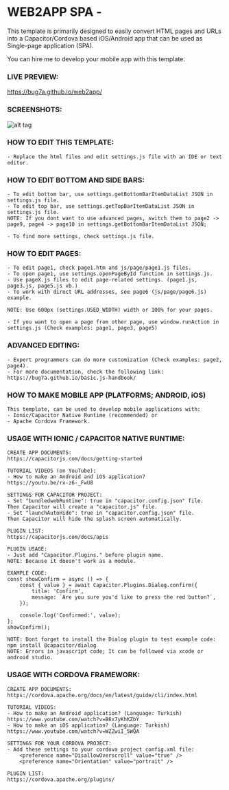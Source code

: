 # WEB2APP SPA - 
This template is primarily designed to easily convert HTML pages and URLs into a Capacitor/Cordova based iOS/Android app  that can be used as Single-page application (SPA).

You can hire me to develop your mobile app with this template.

### LIVE PREVIEW:

https://bug7a.github.io/web2app/

### SCREENSHOTS:

![alt tag](https://bug7a.github.io/web2app/screen2.png)

### HOW TO EDIT THIS TEMPLATE:

    - Replace the html files and edit settings.js file with an IDE or text editor.


### HOW TO EDIT BOTTOM AND SIDE BARS:

    - To edit bottom bar, use settings.getBottomBarItemDataList JSON in settings.js file.
    - To edit top bar, use settings.getTopBarItemDataList JSON in settings.js file.
    NOTE: If you dont want to use advanced pages, switch them to page2 -> page9, page4 -> page10 in settings.getBottomBarItemDataList JSON;

    - To find more settings, check settings.js file.


### HOW TO EDIT PAGES:

    - To edit page1, check page1.htm and js/page/page1.js files.
    - To open page1, use settings.openPageById function in settings.js.
    - Use pageX.js files to edit page-related settings. (page1.js, page3.js, page5.js vb.)
    - To work with direct URL addresses, see page6 (js/page/page6.js) example.

    NOTE: Use 600px (settings.USED_WIDTH) width or 100% for your pages.

    - If you want to open a page from other page, use window.runAction in settings.js (Check examples: page1, page3, page5)


### ADVANCED EDITING:

    - Expert programmers can do more customization (Check examples: page2, page4).
    - For more documentation, check the following link:
    https://bug7a.github.io/basic.js-handbook/


### HOW TO MAKE MOBILE APP (PLATFORMS; ANDROID, iOS)
        
    This template, can be used to develop mobile applications with:
    - Ionic/Capacitor Native Runtime (recommended) or
    - Apache Cordova Framework.
    


### USAGE WITH IONIC / CAPACITOR NATIVE RUNTIME:

    CREATE APP DOCUMENTS: 
    https://capacitorjs.com/docs/getting-started

    TUTORIAL VIDEOS (on YouTube):
    - How to make an Android and iOS application?
    https://youtu.be/rx-z6-_FwU8

    SETTINGS FOR CAPACITOR PROJECT:
    - Set "bundledwebRuntime": true in "capacitor.config.json" file.
    Then Capacitor will create a "capacitor.js" file.
    - Set "launchAutoHide": true in "capacitor.config.json" file.
    Then Capacitor will hide the splash screen automatically.

    PLUGIN LIST: 
    https://capacitorjs.com/docs/apis

    PLUGIN USAGE:
    - Just add "Capacitor.Plugins." before plugin name.
    NOTE: Because it doesn't work as a module.

    EXAMPLE CODE:
    const showConfirm = async () => {
        const { value } = await Capacitor.Plugins.Dialog.confirm({
            title: 'Confirm',
            message: `Are you sure you'd like to press the red button?`,
        });

        console.log('Confirmed:', value);
    };
    showConfirm();

    NOTE: Dont forget to install the Dialog plugin to test example code: npm install @capacitor/dialog
    NOTE: Errors in javascript code; It can be followed via xcode or android studio.



### USAGE WITH CORDOVA FRAMEWORK:

    CREATE APP DOCUMENTS: 
    https://cordova.apache.org/docs/en/latest/guide/cli/index.html

    TUTORIAL VIDEOS:
    - How to make an Android application? (Language: Turkish)
    https://www.youtube.com/watch?v=B6x7yKhKZbY
    - How to make an iOS application? (Language: Turkish)
    https://www.youtube.com/watch?v=WZZwiI_5WQA

    SETTINGS FOR YOUR CORDOVA PROJECT:
    - Add these settings to your cordova project config.xml file:
        <preference name="DisallowOverscroll" value="true" />
        <preference name="Orientation" value="portrait" />

    PLUGIN LIST: 
    https://cordova.apache.org/plugins/
